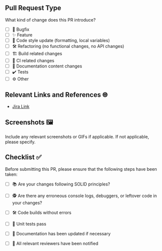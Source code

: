 ## Pull Request Type
What kind of change does this PR introduce?
- [ ] 🐛 Bugfix
- [ ] ✨ Feature
- [ ] 🎨 Code style update (formatting, local variables)
- [ ] 🛠️ Refactoring (no functional changes, no API changes)
- [ ] 🏗️ Build related changes
- [ ] 🚀 CI related changes
- [ ] 📝 Documentation content changes
- [ ] ✔️ Tests
- [ ] ⚙️ Other

## Relevant Links and References 🌐
- [Jira Link](https://xsolve.atlassian.net/browse/PROJECT_KEY)

## Screenshots 🖼️
Include any relevant screenshots or GIFs if applicable. If not applicable, please specify.

## Checklist ✅
Before submitting this PR, please ensure that the following steps have been taken:
- [ ] 📚 Are your changes following SOLID principles?
- [ ] 🕵️ Are there any erroneous console logs, debuggers, or leftover code in your changes?
- [ ] 🛠️ Code builds without errors
- [ ] 🧪 Unit tests pass
- [ ] 📖 Documentation has been updated if necessary
- [ ] 👀 All relevant reviewers have been notified

